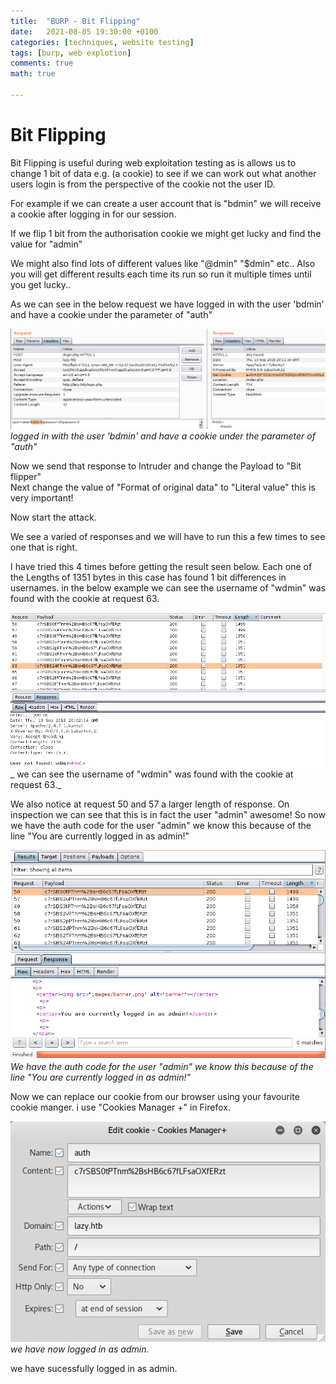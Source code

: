 ```yaml
---
title:  "BURP - Bit Flipping"
date:   2021-08-05 19:30:00 +0100
categories: [techniques, website testing]
tags: [burp, web explotion]
comments: true
math: true

---
```


Bit Flipping
============

Bit Flipping is useful during web exploitation testing as is allows us to change 1 bit of data e.g. (a cookie) to see if we can work out what another users login is from the perspective of the cookie not the user ID.   

For example if we can create a user account that is "bdmin" we will receive a cookie after logging in for our session.   
 
If we flip 1 bit from the authorisation cookie we might get lucky and find the value for "admin"   

We might also find lots of different values like "@dmin" "$dmin" etc.. Also you will get different results each time its run so run it multiple times until you get lucky..   

As we can see in the below request we have logged in with the user 'bdmin' and have a cookie under the parameter of "auth"   

![img-description](/images/bit-flip-1.png)
_logged in with the user 'bdmin' and have a cookie under the parameter of "auth"_


Now we send that response to Intruder and change the Payload to "Bit flipper"   
Next change the value of "Format of original data" to "Literal value" this is very important!   

Now start the attack.   

We see a varied of responses and we will have to run this a few times to see one that is right.   

I have tried this 4 times before getting the result seen below.  Each one of the Lengths of 1351 bytes in this case has found 1 bit differences in usernames. in the below example we can see the username of "wdmin" was found with the cookie at request 63.   


![img-description](/images/bit-flip-2.png)
_ we can see the username of "wdmin" was found with the cookie at request 63._


We also notice at request 50 and 57 a larger length of response. On inspection we can see that this is in fact the user "admin" awesome! So now we have the auth code for the user "admin" we know this because of the line "You are currently logged in as admin!"   

![img-description](/images/bit-flip-3.png)
_We have the auth code for the user "admin" we know this because of the line "You are currently logged in as admin!"_


Now we can replace our cookie from our browser using your favourite cookie manger. i use "Cookies Manager +" in Firefox.   

![img-description](/images/bit-flip-4.png)
_we have now logged in as admin._

we have sucessfully logged in as admin.



